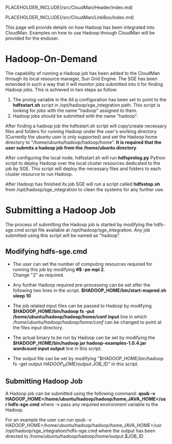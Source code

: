 PLACEHOLDER_INCLUDE(/src/CloudMan/Header/index.md)

PLACEHOLDER_INCLUDE(/src/CloudMan/LinkBox/index.md)

This page will provide details on how Hadoop has been integrated into CloudMan. Examples on how to use Hadoop through CloudMan will be provided for the enduser.

# Hadoop-On-Demand

The capability of running a Hadoop job has been added to the CloudMan through its local resource manager, Sun Grid Engine. The SGE has been extended in such a way that it will monitor jobs submitted into it for finding Hadoop jobs. This is achieved in two steps as follow:
1. The prolog variable in the All.q configuration has been set to point to the **hdfsstart.sh** script in /opt/hadoop/sge_integration path. This script is looking for jobs with the name "hadoop" assigned to them. 
2. Hadoop jobs should be submitted with the name "hadoop".

After finding a hadoop job the hdfsstart.sh script will copy\create necessary files and folders for running Hadoop under the user's working directory (Currently the ubuntu user is only supported) and set the Hadoop home directory to "/home/ubuntu/hadoop/hadoop/home". **It is required that the user submits a hadoop job from the /home/ubuntu directory**.

After configuring the local node, hdfsstart.sh will run **hdfsprolog.py** Python script to deploy Hadoop over the local cluster resources dedicated to the job by SGE. This script will deploy the necessary files and folders to each cluster resource to run Hadoop.

After Hadoop has finished its job SGE will run a script called **hdfsstop.sh** from /opt/hadoop/sge_integration to clean the systems for any further use.

# Submitting a Hadoop Job

The process of submitting the Hadoop job is started by modifying the hdfs-sge.cmd script file available at /opt/hadoop/sge_integration. Any job submitted using this script will be named as "hadoop".

## Modifying hdfs-sge.cmd

* The user can set the number of computing resources required for running this job by modifying 
    **#$ -pe mpi 2**.<br />
    Change "2" as required.

* Any further Hadoop required pre-processing can be set after the following two lines in the script. 
    **$HADOOP_HOME/bin/start-mapred.sh**
    **sleep 10**

* The job related input files can be passed to Hadoop by modifying 
    **$HADOOP_HOME/bin/hadoop fs -put /home/ubuntu/hadoop/hadoop/home/conf input** 
    line in which 
      */home/ubuntu/hadoop/hadoop/home/conf* 
    can be changed to point at the files input directory.

* The actual binary to be run by Hadoop can be set by modifying the 
    **$HADOOP_HOME/bin/hadoop jar hadoop-examples-1.0.4.jar  wordcount input output**
    line in this script.

* The output file can be set by modifying 
    "$HADOOP_HOME/bin/hadoop fs -get output $HADOOP_HOME/output.$JOB_ID"
    in this script.

## Submitting Hadoop Job

A Hadoop job can be submitted using the following command:
              **qsub -v HADOOP_HOME=/home/ubuntu/hadoop/hadoop/home,JAVA_HOME=/usr hdfs-sge.cmd**
 where -v pass any required environment variable to the Hadoop.

For an example the user can run 
         qsub -v HADOOP_HOME=/home/ubuntu/hadoop/hadoop/home,JAVA_HOME=/usr /opt/hadoop/sge_integration/hdfs-sge.cmd
where the output has been directed to 
         /home/ubuntu/hadoop/hadoop/home/output.$JOB_ID
